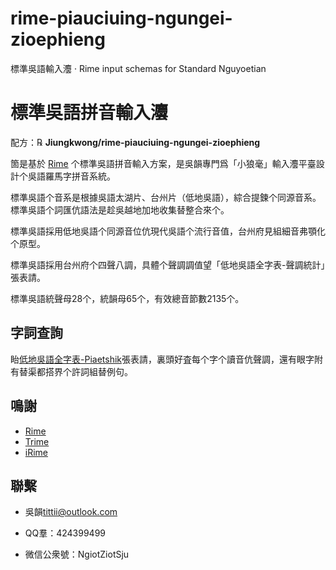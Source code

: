 # rime-piauciuing-ngungei-zioephieng
標準吳語輸入灋 · Rime input schemas for Standard Nguyoetian
# 標準吳語拼音輸入灋


配方：℞ **Jiungkwong/rime-piauciuing-ngungei-zioephieng**

箇是基於 [Rime](https://rime.im/) 个標準吳語拼音輸入方案，是吳韻專門爲「小狼毫」輸入灋平臺設計个吳語羅馬字拼音系統。

標準吳語个音系是根據吳語太湖片、台州片（低地吳語），綜合提鍊个同源音系。標準吳語个詞匯伉語法是趁吳越地加地收集替整合來个。

標準吳語採用低地吳語个同源音位伉現代吳語个流行音值，台州府見組細音弗顎化个原型。

標準吳語採用台州府个四聲八調，具體个聲調調值望「低地吳語全字表-聲調統計」張表請。

標準吳語統聲母28个，統韻母65个，有效總音節數2135个。

## 字詞查詢

眙[低地吳語全字表-Piaetshik](https://github.com/Jiungkwong/piauciuing-ngungei-zioe-zypiau/blob/8dc1af01f6c592f11960f27cb76db7e3879e25ed/%E4%BD%8E%E5%9C%B0%E5%90%B3%E8%AA%9E%E5%85%A8%E5%AD%97%E8%A1%A820220702-%E4%BF%AE%E8%A8%82%E7%89%88.xlsm)張表請，裏頭好査每个字个讀音伉聲調，還有眼字附有替渠都搭界个許詞組替例句。

## 鳴謝

- [Rime](https://rime.im/)
- [Trime](https://github.com/osfans/trime)
- [iRime](https://github.com/jimmy54/iRime)

## 聯繫

- 吳韻<tittii@outlook.com>

- QQ羣：424399499
- 微信公衆號：NgiotZiotSju
